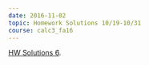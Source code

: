 ```yaml
---
date: 2016-11-02
topic: Homework Solutions 10/19-10/31
course: calc3_fa16
---
```


[HW Solutions 6](http://ckottke.ncf.edu/calc3/HW_solutions6.pdf).

